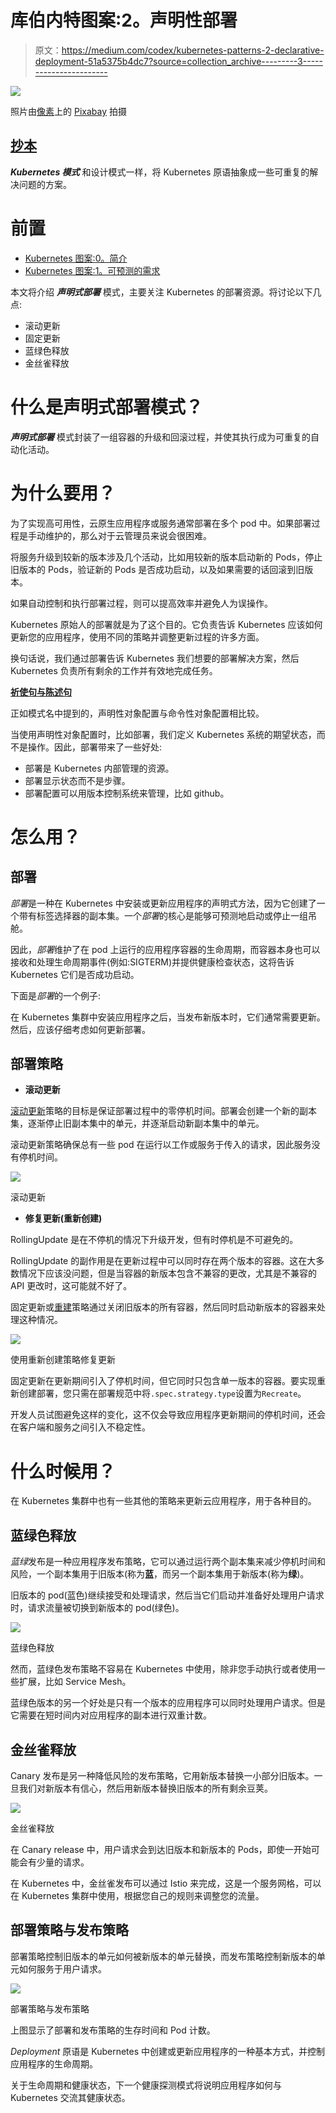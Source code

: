 # 库伯内特图案:2。声明性部署

> 原文：<https://medium.com/codex/kubernetes-patterns-2-declarative-deployment-51a5375b4dc7?source=collection_archive---------3----------------------->

![](img/2b09468a60772b5c4cacb310499ca12a.png)

照片由[像素](https://www.pexels.com/)上的 [Pixabay](https://www.pexels.com/@pixabay) 拍摄

## [抄本](http://medium.com/codex)

***Kubernetes 模式*** 和设计模式一样，将 Kubernetes 原语抽象成一些可重复的解决问题的方案。

# 前置

*   [Kubernetes 图案:0。简介](https://rocky-chen.medium.com/learning-kubernetes-patterns-0-introduction-288f9f7ee787)
*   [Kubernetes 图案:1。可预测的需求](/codex/kubernetes-patterns-1-predictable-demands-e64cf804d96d)

本文将介绍 ***声明式部署*** 模式，主要关注 Kubernetes 的部署资源。将讨论以下几点:

*   滚动更新
*   固定更新
*   蓝绿色释放
*   金丝雀释放

# 什么是声明式部署模式？

***声明式部署*** 模式封装了一组容器的升级和回滚过程，并使其执行成为可重复的自动化活动。

# 为什么要用？

为了实现高可用性，云原生应用程序或服务通常部署在多个 pod 中。如果部署过程是手动维护的，那么对于云管理员来说会很困难。

将服务升级到较新的版本涉及几个活动，比如用较新的版本启动新的 Pods，停止旧版本的 Pods，验证新的 Pods 是否成功启动，以及如果需要的话回滚到旧版本。

如果自动控制和执行部署过程，则可以提高效率并避免人为误操作。

Kubernetes 原始人的部署就是为了这个目的。它负责告诉 Kubernetes 应该如何更新您的应用程序，使用不同的策略并调整更新过程的许多方面。

换句话说，我们通过部署告诉 Kubernetes 我们想要的部署解决方案，然后 Kubernetes 负责所有剩余的工作并有效地完成任务。

[**祈使句与陈述句**](https://kubernetes.io/docs/concepts/overview/working-with-objects/object-management/)

正如模式名中提到的，声明性对象配置与命令性对象配置相比较。

当使用声明性对象配置时，比如部署，我们定义 Kubernetes 系统的期望状态，而不是操作。因此，部署带来了一些好处:

*   部署是 Kubernetes 内部管理的资源。
*   部署显示状态而不是步骤。
*   部署配置可以用版本控制系统来管理，比如 github。

# 怎么用？

## 部署

*部署*是一种在 Kubernetes 中安装或更新应用程序的声明式方法，因为它创建了一个带有标签选择器的副本集。一个*部署*的核心是能够可预测地启动或停止一组吊舱。

因此，*部署*维护了在 pod 上运行的应用程序容器的生命周期，而容器本身也可以接收和处理生命周期事件(例如:SIGTERM)并提供健康检查状态，这将告诉 Kubernetes 它们是否成功启动。

下面是*部署*的一个例子:

在 Kubernetes 集群中安装应用程序之后，当发布新版本时，它们通常需要更新。然后，应该仔细考虑如何更新部署。

## 部署策略

*   **滚动更新**

[滚动更新](https://kubernetes.io/docs/concepts/workloads/controllers/deployment/#rolling-update-deployment)策略的目标是保证部署过程中的零停机时间。部署会创建一个新的副本集，逐渐停止旧副本集中的单元，并逐渐启动新副本集中的单元。

滚动更新策略确保总有一些 pod 在运行以工作或服务于传入的请求，因此服务没有停机时间。

![](img/e8758efc75f82a8cbf4c7edde2e81312.png)

滚动更新

*   **修复更新(重新创建)**

RollingUpdate 是在不停机的情况下升级开发，但有时停机是不可避免的。

RollingUpdate 的副作用是在更新过程中可以同时存在两个版本的容器。这在大多数情况下应该没问题，但是当容器的新版本包含不兼容的更改，尤其是不兼容的 API 更改时，这可能就不好了。

固定更新或[重建](https://kubernetes.io/docs/concepts/workloads/controllers/deployment/#recreate-deployment)策略通过关闭旧版本的所有容器，然后同时启动新版本的容器来处理这种情况。

![](img/fd2cee2bae4b8d2f3ec5874b764abdf7.png)

使用重新创建策略修复更新

固定更新在更新期间引入了停机时间，但它同时只包含单一版本的容器。要实现重新创建部署，您只需在部署规范中将`.spec.strategy.type`设置为`Recreate`。

开发人员试图避免这样的变化，这不仅会导致应用程序更新期间的停机时间，还会在客户端和服务之间引入不稳定性。

# 什么时候用？

在 Kubernetes 集群中也有一些其他的策略来更新云应用程序，用于各种目的。

## 蓝绿色释放

*蓝绿*发布是一种应用程序发布策略，它可以通过运行两个副本集来减少停机时间和风险，一个副本集用于旧版本(称为**蓝**，而另一个副本集用于新版本(称为**绿**)。

旧版本的 pod(蓝色)继续接受和处理请求，然后当它们启动并准备好处理用户请求时，请求流量被切换到新版本的 pod(绿色)。

![](img/f01c72d7204e0fff2b46239848899f0d.png)

蓝绿色释放

然而，蓝绿色发布策略不容易在 Kubernetes 中使用，除非您手动执行或者使用一些扩展，比如 Service Mesh。

蓝绿色版本的另一个好处是只有一个版本的应用程序可以同时处理用户请求。但是它需要在短时间内对应用程序的副本进行双重计数。

## 金丝雀释放

Canary 发布是另一种降低风险的发布策略，它用新版本替换一小部分旧版本。一旦我们对新版本有信心，然后用新版本替换旧版本的所有剩余豆荚。

![](img/d9398972991f86f8207ba6bb7d3dafd1.png)

金丝雀释放

在 Canary release 中，用户请求会到达旧版本和新版本的 Pods，即使一开始可能会有少量的请求。

在 Kubernetes 中，金丝雀发布可以通过 Istio 来完成，这是一个服务网格，可以在 Kubernetes 集群中使用，根据您自己的规则来调整您的流量。

## 部署策略与发布策略

部署策略控制旧版本的单元如何被新版本的单元替换，而发布策略控制新版本的单元如何服务于用户请求。

![](img/25ba6d35138558a199b81a51de6ce98a.png)

部署策略与发布策略

上图显示了部署和发布策略的生存时间和 Pod 计数。

*Deployment* 原语是 Kubernetes 中创建或更新应用程序的一种基本方式，并控制应用程序的生命周期。

关于生命周期和健康状态，下一个健康探测模式将说明应用程序如何与 Kubernetes 交流其健康状态。